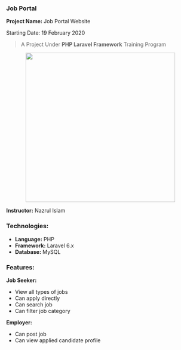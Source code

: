 ### Job Portal
**Project Name:** Job Portal Website

Starting Date: 19 February 2020
> A Project Under **PHP Laravel Framework** Training Program
<p align="center"><img src="https://res.cloudinary.com/dtfbvvkyp/image/upload/v1566331377/laravel-logolockup-cmyk-red.svg" width="400"></p>

**Instructor:** Nazrul Islam

### Technologies:
- **Language:** PHP
- **Framework:** Laravel 6.x
- **Database:** MySQL

### Features:
**Job Seeker:**
- View all types of jobs
- Can apply directly
- Can search job
- Can filter job category 

**Employer:**
- Can post job
- Can view applied candidate profile


